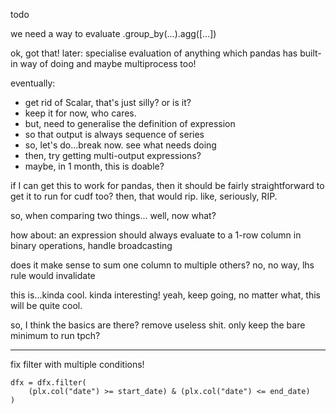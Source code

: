 todo

we need a way to evaluate .group_by(...).agg([...])

ok, got that! later: specialise evaluation of anything
which pandas has built-in way of doing
and maybe multiprocess too!

eventually:
- get rid of Scalar, that's just silly?
  or is it?
- keep it for now, who cares.
- but, need to generalise the definition of expression
- so that output is always sequence of series
- so, let's do...break now. see what needs doing
- then, try getting multi-output expressions?
- maybe, in 1 month, this is doable? 

if I can get this to work for pandas, then it should be fairly
straightforward to get it to run for cudf too?
then, that would rip. like, seriously, RIP.

so, when comparing two things...
well, now what?

how about: an expression should always evaluate to a 1-row column
in binary operations, handle broadcasting

does it make sense to sum one column to multiple others?
no, no way, lhs rule would invalidate

this is...kinda cool. kinda interesting! yeah, keep going, no matter
what, this will be quite cool.

so, I think the basics are there?
remove useless shit. only keep the bare minimum to run tpch?

---

fix filter with multiple conditions!

    dfx = dfx.filter(
        (plx.col("date") >= start_date) & (plx.col("date") <= end_date)
    )
